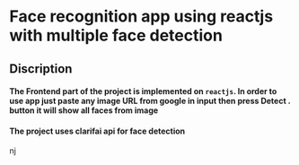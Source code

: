 # Face recognition app using reactjs with multiple face detection

## Discription
#### The Frontend part of the project is implemented on  `reactjs`. In order to use app just paste any image URL from google in input then press Detect . button  it will show all faces from image

#### The project uses clarifai api for face detection
nj
